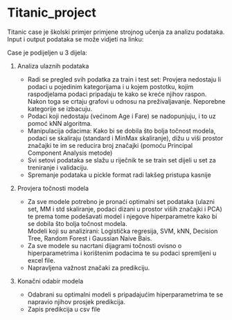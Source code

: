 # Titanic_project
Titanic case je školski primjer primjene strojnog učenja za analizu podataka. Input i output podataka se može vidjeti na linku:

Case je podijeljen u 3 dijela:

1. Analiza ulaznih podataka
   - Radi se pregled svih podatka za train i test set: Provjera nedostaju li podaci u pojedinim kategorijama i u kojem postotku, kojim raspodjelama podaci 
     pripadaju te kako se kreće njihov raspon. Nakon toga se crtaju grafovi u odnosu na preživaljavanje. Neporebne kategorije se izbacuju. 
   - Podaci koji nedostaju (većinom Age i Fare) se nadopunjuju, i to uz pomoć kNN algoritma. 
   - Manipulacija odacima: Kako bi se dobila što bolja točnost modela, podaci se skaliraju (standard i MinMax skaliranje), dižu u viši prostor značajki
      te im se reducira broj značajki (pomoću Principal Component Analysis metode) 
   - Svi setovi podataka se slažu u riječnik te se train set dijeli u set za treniranje i validaciju. 
   - Spremanje podataka u pickle format radi lakšeg pristupa kasnije

2. Provjera točnosti modela
   - Za sve modele potrebno je pronaći optimalni set podataka (ulazni set, MM i std skaliranje, podaci dizani u prostor viših značajki i PCA) te prema 
      tome  podešavati model i njegove hiperparametre kako bi se dobila što bolja točnost modela.  
      Modeli koji su analizirani: Logistička regresija, SVM, kNN, Decision Tree, Random Forest i Gaussian Naive Bais.   
   - Za sve modele su nacrtani dijagrami točnosti ovisno o hiperparametrima i korištenim podacima te su podaci spremljeni u excel file. 
   - Napravljena važnost značaki za predikciju.
    
3. Konačni odabir modela
   - Odabrani su optimalni modeli s pripadajućim hiperparametrima te se napravio njihov prosjek predikcija.
   - Zapis predikcija u csv file   

